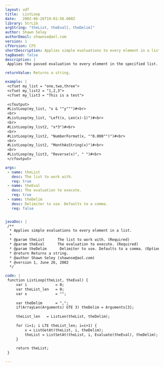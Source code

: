 ```yaml
---
layout: udf
title:  ListLoop
date:   2002-06-26T19:01:56.000Z
library: StrLib
argString: "theList, theEval[, theDelim]"
author: Shawn Seley
authorEmail: shawnse@aol.com
version: 1
cfVersion: CF5
shortDescription: Applies simple evaluations to every element in a list.
tagBased: false
description: |
 Applies the passed evaluation to every element in the specified list. Allows versatile conversions, calculations, formatting and other alterations to an entire list in one easy step. Use the variable &quot;x&quot; in the passed evaluation to denote the current list element.

returnValue: Returns a string.

example: |
 <cfset my_list = "one,two,three">
 <cfset my_list2 = "1,2,3">
 <cfset my_list3 = "This is a test">
 
 <cfoutput>
 #ListLoop(my_list, "x & ""y""")#<br>
 <br>
 #ListLoop(my_list, "Left(x, Len(x)-1)")#<br>
 <br>
 #ListLoop(my_list2, "x*3")#<br>
 <br>
 #ListLoop(my_list2, "NumberFormat(x, ""0.000"")")#<br>
 <br>
 #ListLoop(my_list2, "MonthAsString(x)")#<br>
 <br>
 #ListLoop(my_list3, "Reverse(x)", " ")#<br>
 </cfoutput>

args:
 - name: theList
   desc: The list to work with.
   req: true
 - name: theEval
   desc: The evaluation to execute.
   req: true
 - name: theDelim
   desc: Delimiter to use. Defaults to a comma.
   req: false


javaDoc: |
 /**
  * Applies simple evaluations to every element in a list.
  * 
  * @param theList      The list to work with. (Required)
  * @param theEval      The evaluation to execute. (Required)
  * @param theDelim      Delimiter to use. Defaults to a comma. (Optional)
  * @return Returns a string. 
  * @author Shawn Seley (shawnse@aol.com) 
  * @version 1, June 26, 2002 
  */

code: |
 function ListLoop(theList, theEval) {
     var i             = 0;
     var theList_len   = 0;
     var x             = "";
 
     var theDelim      = ",";
     if(ArrayLen(Arguments) GTE 3) theDelim = Arguments[3];
 
     theList_len   = ListLen(theList, theDelim);
 
     for (i=1; i LTE theList_len; i=i+1) {
         x = ListGetAt(theList, i, theDelim);
         theList = ListSetAt(theList, i, Evaluate(theEval), theDelim);
     }
 
     return theList;
 }

---
```


